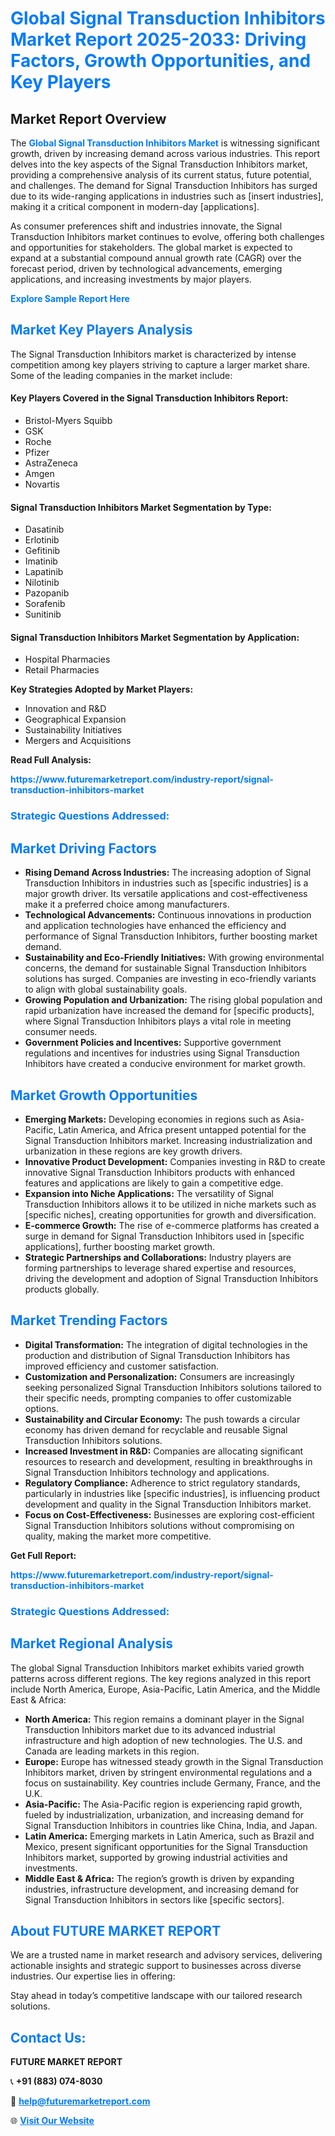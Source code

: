 <h1 style="color: #007BFF;">Global Signal Transduction Inhibitors Market Report 2025-2033: Driving Factors, Growth Opportunities, and Key Players</h1>

<section id="overview">
<h2>Market Report Overview</h2>
<p>The <a href="https://www.futuremarketreport.com/industry-report/signal-transduction-inhibitors-market" style="color: #007BFF; text-decoration: none;"><strong>Global Signal Transduction Inhibitors Market</strong></a> is witnessing significant growth, driven by increasing demand across various industries. This report delves into the key aspects of the Signal Transduction Inhibitors market, providing a comprehensive analysis of its current status, future potential, and challenges. The demand for Signal Transduction Inhibitors has surged due to its wide-ranging applications in industries such as [insert industries], making it a critical component in modern-day [applications].</p>
<p>As consumer preferences shift and industries innovate, the Signal Transduction Inhibitors market continues to evolve, offering both challenges and opportunities for stakeholders. The global market is expected to expand at a substantial compound annual growth rate (CAGR) over the forecast period, driven by technological advancements, emerging applications, and increasing investments by major players.</p>
</section>

<section id="overview">
<p><a href="https://www.futuremarketreport.com/request-sample/reportId=77307" style="color: #007BFF; text-decoration: none;"><strong>Explore Sample Report Here</strong></a></p>
</section>

<section id="key-players">
<h2 style="color: #007BFF;">Market Key Players Analysis</h2>
<p>The Signal Transduction Inhibitors market is characterized by intense competition among key players striving to capture a larger market share. Some of the leading companies in the market include:</p>
<h4>Key Players Covered in the Signal Transduction Inhibitors Report:</h4>
<ul><li>Bristol-Myers Squibb</li><li>GSK</li><li>Roche</li><li>Pfizer</li><li>AstraZeneca</li><li>Amgen</li><li>Novartis</li></ul>
<h4>Signal Transduction Inhibitors Market Segmentation by Type:</h4>
<ul><li>Dasatinib</li><li>Erlotinib</li><li>Gefitinib</li><li>Imatinib</li><li>Lapatinib</li><li>Nilotinib</li><li>Pazopanib</li><li>Sorafenib</li><li>Sunitinib</li></ul>

<h4>Signal Transduction Inhibitors Market Segmentation by Application:</h4>
<ul><li>Hospital Pharmacies</li><li>Retail Pharmacies</li></ul>
<p><strong>Key Strategies Adopted by Market Players:</strong></p>
<ul>
<li>Innovation and R&D</li>
<li>Geographical Expansion</li>
<li>Sustainability Initiatives</li>
<li>Mergers and Acquisitions</li>
</ul>
</section>

<section>
<p><strong>Read Full Analysis: </strong></p><a href="https://www.futuremarketreport.com/industry-report/signal-transduction-inhibitors-market" style="color: #007BFF; text-decoration: none;"><strong>https://www.futuremarketreport.com/industry-report/signal-transduction-inhibitors-market</strong></a>
<h3 style="color: #007BFF;">Strategic Questions Addressed:</h3>
</section>

<section id="driving-factors">
<h2 style="color: #007BFF;">Market Driving Factors</h2>
<ul>
<li><strong>Rising Demand Across Industries:</strong> The increasing adoption of Signal Transduction Inhibitors in industries such as [specific industries] is a major growth driver. Its versatile applications and cost-effectiveness make it a preferred choice among manufacturers.</li>
<li><strong>Technological Advancements:</strong> Continuous innovations in production and application technologies have enhanced the efficiency and performance of Signal Transduction Inhibitors, further boosting market demand.</li>
<li><strong>Sustainability and Eco-Friendly Initiatives:</strong> With growing environmental concerns, the demand for sustainable Signal Transduction Inhibitors solutions has surged. Companies are investing in eco-friendly variants to align with global sustainability goals.</li>
<li><strong>Growing Population and Urbanization:</strong> The rising global population and rapid urbanization have increased the demand for [specific products], where Signal Transduction Inhibitors plays a vital role in meeting consumer needs.</li>
<li><strong>Government Policies and Incentives:</strong> Supportive government regulations and incentives for industries using Signal Transduction Inhibitors have created a conducive environment for market growth.</li>
</ul>
</section>

<section id="growth-opportunities">
<h2 style="color: #007BFF;">Market Growth Opportunities</h2>
<ul>
<li><strong>Emerging Markets:</strong> Developing economies in regions such as Asia-Pacific, Latin America, and Africa present untapped potential for the Signal Transduction Inhibitors market. Increasing industrialization and urbanization in these regions are key growth drivers.</li>
<li><strong>Innovative Product Development:</strong> Companies investing in R&D to create innovative Signal Transduction Inhibitors products with enhanced features and applications are likely to gain a competitive edge.</li>
<li><strong>Expansion into Niche Applications:</strong> The versatility of Signal Transduction Inhibitors allows it to be utilized in niche markets such as [specific niches], creating opportunities for growth and diversification.</li>
<li><strong>E-commerce Growth:</strong> The rise of e-commerce platforms has created a surge in demand for Signal Transduction Inhibitors used in [specific applications], further boosting market growth.</li>
<li><strong>Strategic Partnerships and Collaborations:</strong> Industry players are forming partnerships to leverage shared expertise and resources, driving the development and adoption of Signal Transduction Inhibitors products globally.</li>
</ul>
</section>

<section id="trending-factors">
<h2 style="color: #007BFF;">Market Trending Factors</h2>
<ul>
<li><strong>Digital Transformation:</strong> The integration of digital technologies in the production and distribution of Signal Transduction Inhibitors has improved efficiency and customer satisfaction.</li>
<li><strong>Customization and Personalization:</strong> Consumers are increasingly seeking personalized Signal Transduction Inhibitors solutions tailored to their specific needs, prompting companies to offer customizable options.</li>
<li><strong>Sustainability and Circular Economy:</strong> The push towards a circular economy has driven demand for recyclable and reusable Signal Transduction Inhibitors solutions.</li>
<li><strong>Increased Investment in R&D:</strong> Companies are allocating significant resources to research and development, resulting in breakthroughs in Signal Transduction Inhibitors technology and applications.</li>
<li><strong>Regulatory Compliance:</strong> Adherence to strict regulatory standards, particularly in industries like [specific industries], is influencing product development and quality in the Signal Transduction Inhibitors market.</li>
<li><strong>Focus on Cost-Effectiveness:</strong> Businesses are exploring cost-efficient Signal Transduction Inhibitors solutions without compromising on quality, making the market more competitive.</li>
</ul>
</section>

<section>
<p><strong>Get Full Report: </strong></p><a href="https://www.futuremarketreport.com/industry-report/signal-transduction-inhibitors-market" style="color: #007BFF; text-decoration: none;"><strong>https://www.futuremarketreport.com/industry-report/signal-transduction-inhibitors-market</strong></a>
<h3 style="color: #007BFF;">Strategic Questions Addressed:</h3>
</section>


<section id="regional-analysis">
<h2 style="color: #007BFF;">Market Regional Analysis</h2>
<p>The global Signal Transduction Inhibitors market exhibits varied growth patterns across different regions. The key regions analyzed in this report include North America, Europe, Asia-Pacific, Latin America, and the Middle East & Africa:</p>
<ul>
<li><strong>North America:</strong> This region remains a dominant player in the Signal Transduction Inhibitors market due to its advanced industrial infrastructure and high adoption of new technologies. The U.S. and Canada are leading markets in this region.</li>
<li><strong>Europe:</strong> Europe has witnessed steady growth in the Signal Transduction Inhibitors market, driven by stringent environmental regulations and a focus on sustainability. Key countries include Germany, France, and the U.K.</li>
<li><strong>Asia-Pacific:</strong> The Asia-Pacific region is experiencing rapid growth, fueled by industrialization, urbanization, and increasing demand for Signal Transduction Inhibitors in countries like China, India, and Japan.</li>
<li><strong>Latin America:</strong> Emerging markets in Latin America, such as Brazil and Mexico, present significant opportunities for the Signal Transduction Inhibitors market, supported by growing industrial activities and investments.</li>
<li><strong>Middle East & Africa:</strong> The region’s growth is driven by expanding industries, infrastructure development, and increasing demand for Signal Transduction Inhibitors in sectors like [specific sectors].</li>
</ul>
</section>

<footer>
<h2 style="color: #007BFF;">About FUTURE MARKET REPORT</h2>
<p>We are a trusted name in market research and advisory services, delivering actionable insights and strategic support to businesses across diverse industries. Our expertise lies in offering:</p>

<p>Stay ahead in today’s competitive landscape with our tailored research solutions.</p>

<h2 style="color: #007BFF;">Contact Us:</h2>
<p><strong>FUTURE MARKET REPORT</strong></p>
<p>📞 <strong>+91 (883) 074-8030</strong></p>
<p>📧 <strong><a href="mailto:help@futuremarketreport.com" style="color: #007BFF;">help@futuremarketreport.com</a></strong></p>
<p>🌐 <strong><a href="https://www.futuremarketreport.com/" style="color: #007BFF;">Visit Our Website</a></strong></p>
</footer>